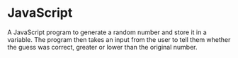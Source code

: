 # JavaScript
A JavaScript program to generate a random number and store it in a variable. The program then takes an input from the user to tell them whether the guess was correct, 
greater or lower than the original number.
